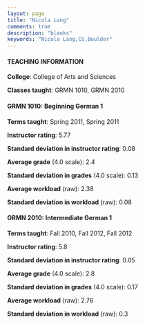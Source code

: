 ```yaml
---
layout: page
title: "Nicola Lang" 
comments: true
description: "blanks"
keywords: "Nicola Lang,CU,Boulder"
---
```

<head>
<script src="https://ajax.googleapis.com/ajax/libs/jquery/2.1.3/jquery.min.js"></script>
<script src="https://dl.dropboxusercontent.com/s/pc42nxpaw1ea4o9/highcharts.js?dl=0"></script>
<!-- <script src="../assets/js/highcharts.js"></script> -->
<style type="text/css">@font-face {
	font-family: "Bebas Neue";
	src: url(https://www.filehosting.org/file/details/544349/BebasNeue Regular.otf) format("opentype");
	}
	h1.Bebas { 
		font-family: "Bebas Neue", Verdana, Tahoma;
	}
</style>
</head>
	   
#### TEACHING INFORMATION

**College**: College of Arts and Sciences

**Classes taught**: GRMN 1010, GRMN 2010

#### GRMN 1010: Beginning German 1

**Terms taught**: Spring 2011, Spring 2011

**Instructor rating**: 5.77

**Standard deviation in instructor rating**: 0.08

**Average grade** (4.0 scale): 2.4

**Standard deviation in grades** (4.0 scale): 0.13

**Average workload** (raw): 2.38

**Standard deviation in workload** (raw): 0.08

#### GRMN 2010: Intermediate German 1

**Terms taught**: Fall 2010, Fall 2012, Fall 2012

**Instructor rating**: 5.8

**Standard deviation in instructor rating**: 0.05

**Average grade** (4.0 scale): 2.8

**Standard deviation in grades** (4.0 scale): 0.17

**Average workload** (raw): 2.76

**Standard deviation in workload** (raw): 0.3

